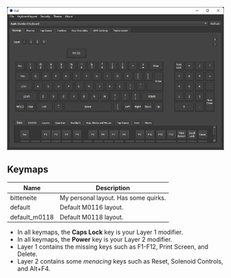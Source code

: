 <img src='https://raw.githubusercontent.com/Bitteneite/bitten_restoboards/main/photos/bit_m0116/vial_preview.png ' width='1000'>

## Keymaps
|	Name		        |	Description                                   |
|	------------	  |	------------			                            |
|	bitteneite      |	My personal layout. Has some quirks.          |
|	default	        |	Default M0116 layout.		                      |
|	default_m0118   |	Default M0118 layout.		                      |

- In all keymaps, the **Caps Lock** key is your Layer 1 modifier.
- In all keymaps, the **Power** key is your Layer 2 modifier.
- Layer 1 contains the missing keys such as F1-F12, Print Screen, and Delete.
- Layer 2 contains some *menacing* keys such as Reset, Solenoid Controls, and Alt+F4.
